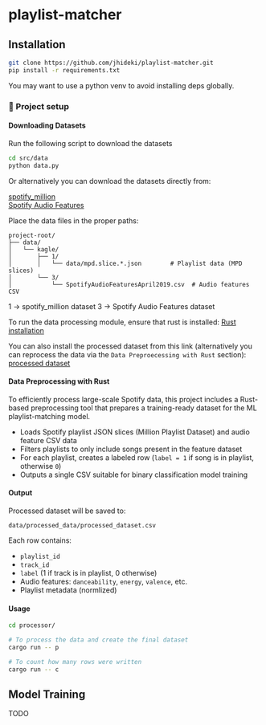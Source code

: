 # playlist-matcher

## Installation

```bash
git clone https://github.com/jhideki/playlist-matcher.git
pip install -r requirements.txt
```

You may want to use a python venv to avoid installing deps globally.

### 📂 Project setup

#### Downloading Datasets

Run the following script to download the datasets

```bash
cd src/data
python data.py
```

Or alternatively you can download the datasets directly from:

[spotify_million](https://www.kaggle.com/datasets/himanshuwagh/spotify-million)  
[Spotify Audio Features](https://www.kaggle.com/datasets/tomigelo/spotify-audio-features)

Place the data files in the proper paths:

```
project-root/
├── data/
│   └── kagle/
│       ├── 1/
│       │   └── data/mpd.slice.*.json        # Playlist data (MPD slices)
│       └── 3/
│           └── SpotifyAudioFeaturesApril2019.csv  # Audio features CSV
```

1 -> spotify_million dataset
3 -> Spotify Audio Features dataset

To run the data processing module, ensure that rust is installed:
[Rust installation](https://www.rust-lang.org/tools/install)

You can also install the processed dataset from this link (alternatively you can reprocess the data via the `Data Preproecessing with Rust` section):  
[processed dataset](https://www.mediafire.com/file/ngmqdzi54uykv5c/processed_dataset.csv/file)

#### Data Preprocessing with Rust

To efficiently process large-scale Spotify data, this project includes a Rust-based preprocessing tool that prepares a training-ready dataset for the ML playlist-matching model.

- Loads Spotify playlist JSON slices (Million Playlist Dataset) and audio feature CSV data
- Filters playlists to only include songs present in the feature dataset
- For each playlist, creates a labeled row (`label = 1` if song is in playlist, otherwise `0`)
- Outputs a single CSV suitable for binary classification model training

#### Output

Processed dataset will be saved to:

```
data/processed_data/processed_dataset.csv
```

Each row contains:

- `playlist_id`
- `track_id`
- `label` (1 if track is in playlist, 0 otherwise)
- Audio features: `danceability`, `energy`, `valence`, etc.
- Playlist metadata (normlized)

#### Usage

```bash
cd processor/

# To process the data and create the final dataset
cargo run -- p

# To count how many rows were written
cargo run -- c
```

## Model Training

TODO
